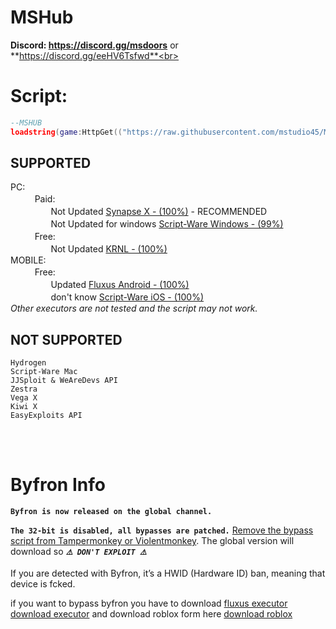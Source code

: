 # MSHub

**Discord: https://discord.gg/msdoors** or **https://discord.gg/eeHV6Tsfwd**<br>
# Script:
```lua
--MSHUB
loadstring(game:HttpGet(("https://raw.githubusercontent.com/mstudio45/MSDOORS/main/MSHUB_Loader.lua"),true))()
```

## SUPPORTED
PC:<br>
ㅤㅤㅤPaid:<br>
ㅤㅤㅤㅤㅤNot Updated [Synapse X - (100%)](https://x.synapse.to) - RECOMMENDED<br>
ㅤㅤㅤㅤㅤNot Updated for windows [Script-Ware Windows - (99%)](https://script-ware.com/)<br>
ㅤㅤㅤFree:<br>
ㅤㅤㅤㅤㅤNot Updated [KRNL - (100%)](https://krnl.place/)<br>
MOBILE:<br>
ㅤㅤㅤFree:<br>
ㅤㅤㅤㅤㅤUpdated [Fluxus Android - (100%)](https://fluxteam.net/android)<br>
ㅤㅤㅤㅤㅤdon't know [Script-Ware iOS - (100%)](https://script-ware.com/ios)<br>
*Other executors are not tested and the script may not work.*<br>

## NOT SUPPORTED
```
Hydrogen
Script-Ware Mac
JJSploit & WeAreDevs API
Zestra
Vega X
Kiwi X
EasyExploits API
```
<br><br>
# Byfron Info
**`Byfron is now released on the global channel.`**<br>

**`The 32-bit is disabled, all bypasses are patched.`** [Remove the bypass script from Tampermonkey or Violentmonkey](https://streamable.com/ap67ik).
 The global version will download so ***`⚠️ DON'T EXPLOIT ⚠️`***<br>

If you are detected with Byfron, it’s a HWID (Hardware ID) ban, meaning that device is fcked.<br>

if you want to bypass byfron you have to download [fluxus executor download executor](https://fluxteam.net/) and download roblox form here [download roblox](https://apps.microsoft.com/store/detail/roblox/9NBLGGGZM6WM)
